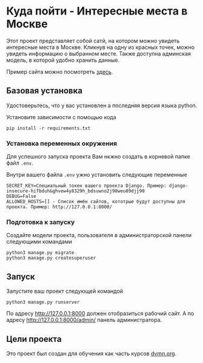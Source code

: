 # Куда пойти - Интересные места в Москве

Этот проект представляет собой сатй, на котором можно увидеть интересные места в Москве.
Кликнув на одну из красных точек, можно увидеть информацию о выбранном месте.
Также доступна админская модель, в которой удобно хранить данные.

Пример сайта можно посмотреть [здесь](http://paserous.pythonanywhere.com/).

## Базовая установка

Удостоверьтесь, что у вас установлен а последняя версия языка python.

Установите зависимости с помощью кода

```
pip install -r requirements.txt
```

### Установка переменных окружения

Для успешного запуска проекта Вам нкжно создать в корневой папке файл `.env`.

Внутри вашего файла `.env` ужно установить следующие переменные
```
SECRET_KEY=Специальный токен вашего проекта Django. Пример: django-insecure-hifbduh&ghvew4y8329h_bdsuwno2j98weu89djj90
DEBUG=False
ALLOWED_HOSTS=[] - Список имён сайтов, кототрые будут доступны для проекта. Пример: http://127.0.0.1:8000/
```

### Подготовка к запуску

Создайте модели проекта, пользователя в администраторской панели следующими командами

```
python3 manage.py migrate
python3 manage.py createsuperuser
```

## Запуск

Запустите ваш проект следующей командой

```
python3 manage.py runserver
```

По адресу http://127.0.0.1:8000 должен отобразиться рабочий сайт.
А по адресу http://127.0.0.1:8000/admin/ панель администратора.

## Цели проекта

Это проект был создан для обучения как часть курсов [dvmn.org](https://dvmn.org/).